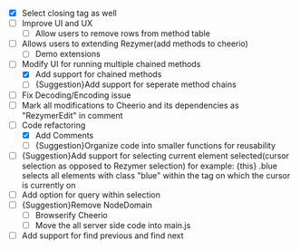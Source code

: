 - [x] Select closing tag as well
- [ ] Improve UI and UX
  - [ ] Allow users to remove rows from method table
- [ ] Allows users to extending Rezymer(add methods to cheerio)
  - [ ] Demo extensions
- [ ] Modify UI for running multiple chained methods
  - [x] Add support for chained methods
  - [ ] {Suggestion}Add support for seperate method chains
- [ ] Fix Decoding/Encoding issue
- [ ] Mark all modifications to Cheerio and its dependencies as "RezymerEdit" in comment
- [ ] Code refactoring
  - [x] Add Comments
  - [ ] {Suggestion}Organize code into smaller functions for reusability
- [ ] {Suggestion}Add support for selecting current element selected(cursor selection as opposed to Rezymer selection) for example: {this} .blue selects all elements with class "blue" within the tag on which the cursor is currently on
- [ ] Add option for query within selection 
- [ ] {Suggestion}Remove NodeDomain
  - [ ] Browserify Cheerio
  - [ ] Move the all server side code into main.js
- [ ] Add support for find previous and find next
